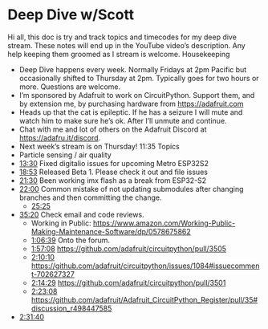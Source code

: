 # Deep Dive w/Scott


Hi all, this doc is try and track topics and timecodes for my deep dive stream. These notes will end up in the YouTube video’s description. Any help keeping them groomed as I stream is welcome.
Housekeeping
* Deep Dive happens every week. Normally Fridays at 2pm Pacific but occasionally shifted to Thursday at 2pm. Typically goes for two hours or more. Questions are welcome.
* I’m sponsored by Adafruit to work on CircuitPython. Support them, and by extension me, by purchasing hardware from https://adafruit.com
* Heads up that the cat is epileptic. If he has a seizure I will mute and watch him to make sure he’s ok. After I’ll unmute and continue.
* Chat with me and lot of others on the Adafruit Discord at https://adafru.it/discord.
* Next week’s stream is on Thursday!
11:35 Topics
* Particle sensing / air quality
* [13:30](https://www.youtube.com/watch?v=VIDEO_2020_10_02&t=810) Fixed digitalio issues for upcoming Metro ESP32S2
* [18:53](https://www.youtube.com/watch?v=VIDEO_2020_10_02&t=1133) Released Beta 1. Please check it out and file issues
* [21:30](https://www.youtube.com/watch?v=VIDEO_2020_10_02&t=1290) Been working imx flash as a break from ESP32-S2
* [22:00](https://www.youtube.com/watch?v=VIDEO_2020_10_02&t=1320) Common mistake of not updating submodules after changing branches and then committing the change.
   * [25:25](https://www.youtube.com/watch?v=VIDEO_2020_10_02&t=1525)
* [35:20](https://www.youtube.com/watch?v=VIDEO_2020_10_02&t=2120) Check email and code reviews.
   * Working in Public: https://www.amazon.com/Working-Public-Making-Maintenance-Software/dp/0578675862
   * [1:06:39](https://www.youtube.com/watch?v=VIDEO_2020_10_02&t=3999) Onto the forum.
   * [1:57:08](https://www.youtube.com/watch?v=VIDEO_2020_10_02&t=7028) https://github.com/adafruit/circuitpython/pull/3505
   * [2:10:10](https://www.youtube.com/watch?v=VIDEO_2020_10_02&t=7810) https://github.com/adafruit/circuitpython/issues/1084#issuecomment-702627327
   * [2:14:29](https://www.youtube.com/watch?v=VIDEO_2020_10_02&t=8069) https://github.com/adafruit/circuitpython/pull/3501
   * [2:23:08](https://www.youtube.com/watch?v=VIDEO_2020_10_02&t=8588) https://github.com/adafruit/Adafruit_CircuitPython_Register/pull/35#discussion_r498447585
* [2:31:40](https://www.youtube.com/watch?v=VIDEO_2020_10_02&t=9100)
